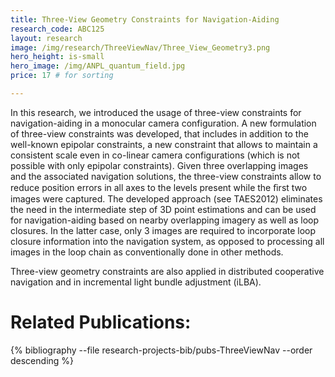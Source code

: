 ```yaml
---
title: Three-View Geometry Constraints for Navigation-Aiding
research_code: ABC125
layout: research
image: /img/research/ThreeViewNav/Three_View_Geometry3.png
hero_height: is-small
hero_image: /img/ANPL_quantum_field.jpg 
price: 17 # for sorting 

---
```


In this research, we introduced the usage of three-view constraints for navigation-aiding in a monocular camera configuration. A new formulation of three-view constraints was developed, that includes in addition to the well-known epipolar constraints, a new constraint that allows to maintain a consistent scale even in co-linear camera configurations (which is not possible with only epipolar constraints). Given three overlapping images and the associated navigation solutions, the three-view constraints allow to reduce position errors in all axes to the levels present while the ﬁrst two images were captured. The developed approach (see TAES2012) eliminates the need in the intermediate step of 3D point estimations and can be used for navigation-aiding based on nearby overlapping imagery as well as loop closures. In the latter case, only 3 images are required to incorporate loop closure information into the navigation system, as opposed to processing all images in the loop chain as conventionally done in other methods.

Three-view geometry constraints are also applied in distributed cooperative navigation and in incremental light bundle adjustment (iLBA).

# Related Publications: 
{% bibliography --file research-projects-bib/pubs-ThreeViewNav --order descending %}

